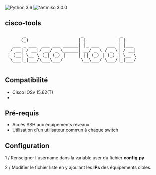 ![Python 3.6](https://img.shields.io/badge/python-3.6%2B-green)
![Netmiko 3.0.0](https://img.shields.io/badge/netmiko-3.0.0-yellow)

## cisco-tools
<pre>
       _                     _              _     
      (_)                   | |            | |    
   ___ _ ___  ___ ___ ______| |_ ___   ___ | |___ 
  / __| / __|/ __/ _ \______| __/ _ \ / _ \| / __|
 | (__| \__ \ (_| (_) |     | || (_) | (_) | \__ \
  \___|_|___/\___\___/       \__\___/ \___/|_|___/
                                                  
</pre>

## Compatibilité
 - Cisco IOSv 15.62(T)
 - 

## Pré-requis
 - Accès SSH aux équipements réseaux
 - Utilisation d'un utilisateur commun à chaque switch
 
## Configuration

1 /  Renseigner l'username dans la variable user du fichier **config.py**

2 / Modifier le fichier liste en y ajoutant les **IPs** des équipements cibles. 


